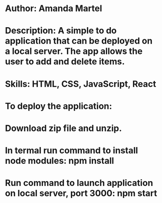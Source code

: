 # Author: Amanda Martel
# Description: A simple to do application that can be deployed on a local server. The app allows the user to add and delete items. 
# Skills: HTML, CSS, JavaScript, React

# To deploy the application:

# Download zip file and unzip.
# In termal run command to install node modules: npm install
# Run command to launch application on local server, port 3000: npm start 
